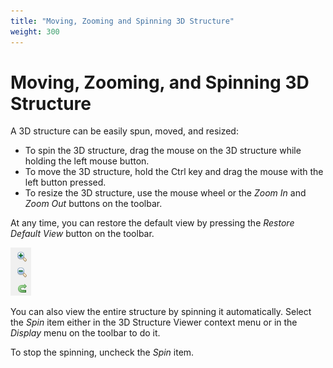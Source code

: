 ```yaml
---
title: "Moving, Zooming and Spinning 3D Structure"
weight: 300
---
```


# Moving, Zooming, and Spinning 3D Structure

A 3D structure can be easily spun, moved, and resized:

* To spin the 3D structure, drag the mouse on the 3D structure while holding the left mouse button.
* To move the 3D structure, hold the Ctrl key and drag the mouse with the left button pressed.
* To resize the 3D structure, use the mouse wheel or the _Zoom In_ and _Zoom Out_ buttons on the toolbar.

At any time, you can restore the default view by pressing the _Restore Default View_ button on the toolbar.

![](/images/65929540/65929541.png)

You can also view the entire structure by spinning it automatically. Select the _Spin_ item either in the 3D Structure Viewer context menu or in the _Display_ menu on the toolbar to do it.

To stop the spinning, uncheck the _Spin_ item.